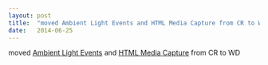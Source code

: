 ```yaml
---
layout: post
title:  "moved Ambient Light Events and HTML Media Capture from CR to WD"
date:   2014-06-25
---
```


moved <a href="http://www.w3.org/TR/ambient-light/">Ambient Light Events</a> and <a href="http://www.w3.org/TR/html-media-capture/">HTML Media Capture</a> from CR to WD


